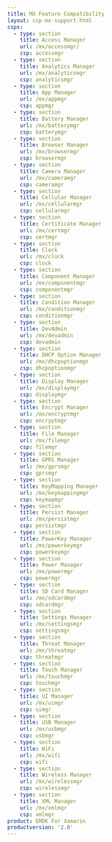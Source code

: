 ```yaml
---
title: MX Feature Compatibility
layout: csp-mx-support.html
csps:
  - type: section
    title: Access Manager
    url: /mx/accessmgr/
    csp: accessmgr
  - type: section
    title: Analytics Manager
    url: /mx/analyticsmgr
    csp: analyticsmgr
  - type: section
    title: App Manager
    url: /mx/appmgr
    csp: appmgr
  - type: section
    title: Battery Manager
    url: /mx/batterymgr
    csp: batterymgr
  - type: section
    title: Browser Manager
    url: /mx/browsermgr
    csp: browsermgr
  - type: section
    title: Camera Manager
    url: /mx/cameramgr
    csp: cameramgr
  - type: section
    title: Cellular Manager
    url: /mx/cellularmgr
    csp: cellularmgr
  - type: section
    title: Certificate Manager
    url: /mx/certmgr
    csp: certmgr
  - type: section
    title: Clock
    url: /mx/clock
    csp: clock
  - type: section
    title: Component Manager
    url: /mx/componentmgr
    csp: componentmgr
  - type: section
    title: Condition Manager
    url: /mx/conditionmgr
    csp: conditionmgr
  - type: section
    title: DevAdmin
    url: /mx/devadmin
    csp: devadmin
  - type: section
    title: DHCP Option Manager
    url: /mx/dhcpoptionmgr
    csp: dhcpoptionmgr
  - type: section
    title: Display Manager
    url: /mx/displaymgr
    csp: displaymgr
  - type: section
    title: Encrypt Manager
    url: /mx/encryptmgr
    csp: encryptmgr
  - type: section
    title: File Manager
    url: /mx/filemgr
    csp: filemgr
  - type: section
    title: GPRS Manager
    url: /mx/gprsmgr
    csp: gprsmgr
  - type: section
    title: KeyMapping Manager
    url: /mx/keymappingmgr
    csp: keymapmgr
  - type: section
    title: Persist Manager
    url: /mx/persistmgr
    csp: persistmgr
  - type: section
    title: PowerKey Manager
    url: /mx/powerkeymgr
    csp: powerkeymgr
  - type: section
    title: Power Manager
    url: /mx/powermgr
    csp: powermgr
  - type: section
    title: SD Card Manager
    url: /mx/sdcardmgr
    csp: sdcardmgr
  - type: section
    title: Settings Manager
    url: /mx/settingsmgr
    csp: settingsmgr
  - type: section
    title: Threat Manager
    url: /mx/threatmgr
    csp: threatmgr
  - type: section
    title: Touch Manager
    url: /mx/touchmgr
    csp: touchmgr
  - type: section
    title: UI Manager
    url: /mx/uimgr
    csp: uimgr
  - type: section
    title: USB Manager
    url: /mx/usbmgr
    csp: usbmgr
  - type: section
    title: WiFi
    url: /mx/wifi
    csp: wifi
  - type: section
    title: Wireless Manager
    url: /mx/wirelessmgr
    csp: wirelessmgr
  - type: section
    title: XML Manager
    url: /mx/xmlmgr
    csp: xmlmgr
product: EMDK For Xamarin
productversion: '2.0'
---
```

           





